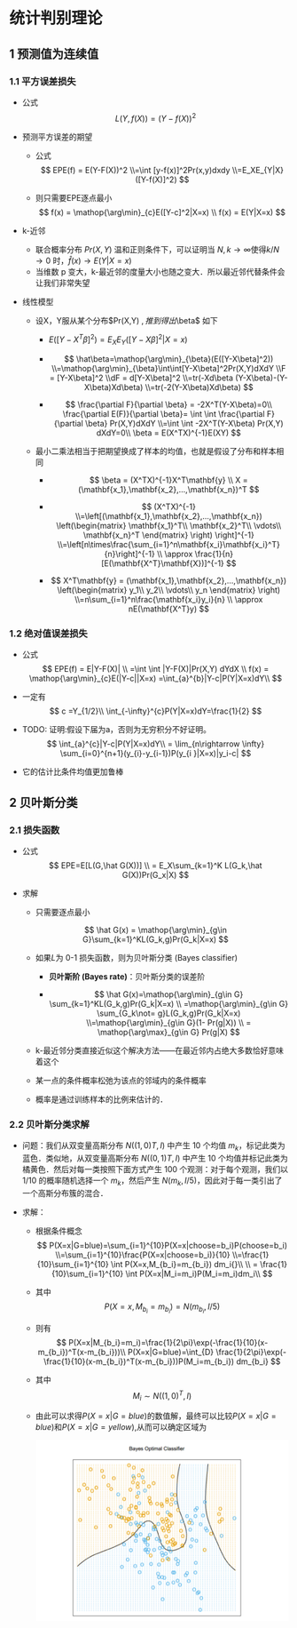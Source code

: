 # 统计判别理论

## 1 预测值为连续值

### 1.1 平方误差损失

* 公式
  $$
  L(Y,f(X))=(Y-f(X))^2
  $$

* 预测平方误差的期望
  * 公式
    $$
    EPE(f) = E(Y-F(X))^2
    \\=\int [y-f(x)]^2Pr(x,y)dxdy
    \\=E_XE_{Y|X}([Y-f(X)]^2)
    $$

  * 则只需要EPE逐点最小
    $$
    f(x) = \mathop{\arg\min}_{c}E([Y-c]^2|X=x) \\
    f(x) = E(Y|X=x)
    $$

* k-近邻

  * 联合概率分布 $Pr(X,Y)$ 温和正则条件下，可以证明当 $N,k\rightarrow \infty$使得$k/N\rightarrow 0$ 时，$\hat f (x) \rightarrow E(Y|X=x)$
  * 当维数 p 变大，k-最近邻的度量大小也随之变大．所以最近邻代替条件会让我们非常失望

* 线性模型

  * 设X，Y服从某个分布$Pr(X,Y) $, 推到得出$\beta​$ 如下

    * $E([Y-X^T\beta]^2)=E_XE_Y([Y-X\beta]^2|X=x)$

    * $$
      \hat\beta=\mathop{\arg\min}_{\beta}(E([Y-X\beta]^2))
      \\=\mathop{\arg\min}_{\beta}\int\int[Y-X\beta]^2Pr(X,Y)dXdY
      \\F = [Y-X\beta]^2
      \\dF = d[Y-X\beta]^2
      \\=tr(-Xd\beta (Y-X\beta)-(Y-X\beta)Xd\beta)
      \\=tr(-2(Y-X\beta)Xd\beta)
      $$

      

    * $$
      \frac{\partial F}{\partial \beta} = -2X^T(Y-X\beta)=0\\
      \frac{\partial E(F)}{\partial \beta}= \int \int \frac{\partial F}{\partial \beta} Pr(X,Y)dXdY
      \\=\int \int -2X^T(Y-X\beta) Pr(X,Y) dXdY=0\\
      \beta = E(X^TX)^{-1}E(XY)
      $$

  * 最小二乘法相当于把期望换成了样本的均值，也就是假设了分布和样本相同

    * $$
      \beta = (X^TX)^{-1}X^T\mathbf{y} \\
      X = (\mathbf{x_1},\mathbf{x_2},...,\mathbf{x_n})^T
      $$

    * $$
      (X^TX)^{-1}
      \\=\left[(\mathbf{x_1},\mathbf{x_2},...,\mathbf{x_n})
      \left(\begin{matrix}
      \mathbf{x_1}^T\\
      \mathbf{x_2}^T\\
      \vdots\\
      \mathbf{x_n}^T
      \end{matrix}
      \right)
      \right]^{-1}
      \\=\left[n\times\frac{\sum_{i=1}^n\mathbf{x_i}\mathbf{x_i}^T}{n}\right]^{-1}
      \\ \approx \frac{1}{n}[E(\mathbf{X^T}\mathbf{X})]^{-1}
      $$

    * $$
      X^T\mathbf{y} = (\mathbf{x_1},\mathbf{x_2},...,\mathbf{x_n})
      \left(\begin{matrix}
      y_1\\
      y_2\\
      \vdots\\
      y_n
      \end{matrix}
      \right)
      \\=n\sum_{i=1}^n\frac{\mathbf{x_i}y_i}{n}
      \\ \approx nE(\mathbf{X^T}y)
      $$

  

### 1.2 绝对值误差损失

* 公式
  $$
  EPE(f) = E|Y-F(X)|
  \\ =\int \int |Y-F(X)|Pr(X,Y) dYdX
  \\ f(x) = \mathop{\arg\min}_{c}E(|Y-c||X=x) =\int_{a}^{b}|Y-c|P(Y|X=x)dY\\
  $$

* 一定有
  $$
  c =Y_{1/2}\\
  \int_{-\infty}^{c}P(Y|X=x)dY=\frac{1}{2}
  $$

* TODO: 证明:假设下届为a，否则为无穷积分不好证明。
  $$
  \int_{a}^{c}|Y-c|P(Y|X=x)dY\\
  = \lim_{n\rightarrow \infty} \sum_{i=0}^{n+1}(y_{i}-y_{i-1})P(y_{i                                                          }|X=x)|y_i-c|
  $$

* 它的估计比条件均值更加鲁棒

## 2 贝叶斯分类

### 2.1 损失函数

* 公式
  $$
  EPE=E[L(G,\hat G(X))]
  \\ = E_X\sum_{k=1}^K L(G_k,\hat G(X))Pr(G_x|X)
  $$

* 求解

  * 只需要逐点最小

  $$
  \hat G(x) = \mathop{\arg\min}_{g\in G}\sum_{k=1}^KL(G_k,g)Pr(G_k|X=x)
  $$


  * 如果$L$为 0-1 损失函数，则为贝叶斯分类 (Bayes classifier)

    * **贝叶斯阶 (Bayes rate)**：贝叶斯分类的误差阶

    * 
        $$
        \hat G(x)=\mathop{\arg\min}_{g\in G} \sum_{k=1}^KL(G_k,g)Pr(G_k|X=x)
        \\ =\mathop{\arg\min}_{g\in G} \sum_{G_k\not= g}L(G_k,g)Pr(G_k|X=x)
        \\=\mathop{\arg\min}_{g\in G}(1- Pr(g|X))
        \\ = \mathop{\arg\max}_{g\in G} Pr(g|X)
        $$

  *  k-最近邻分类直接近似这个解决方法——在最近邻内占绝大多数恰好意味着这个

    * 某一点的条件概率松弛为该点的邻域内的条件概率
    * 概率是通过训练样本的比例来估计的．

### 2.2 贝叶斯分类求解

* 问题：我们从双变量高斯分布 $N((1,0)T,I)$ 中产生 10 个均值 $m_k$，标记此类为蓝色．类似地，从双变量高斯分布 $N((0,1)T,I)$ 中产生 10 个均值并标记此类为橘黄色．然后对每一类按照下面方式产生 100 个观测：对于每个观测，我们以 $1/10$ 的概率随机选择一个 $m_k$，然后产生 $N(m_k,I/5)$，因此对于每一类引出了一个高斯分布簇的混合．

* 求解：

  * 根据条件概念
    $$
    P(X=x|G=blue)=\sum_{i=1}^{10}P(X=x|choose=b_i)P(choose=b_i)
            \\=\sum_{i=1}^{10}\frac{P(X=x|choose=b_i)}{10}
            \\=\frac{1}{10}\sum_{i=1}^{10} \int P(X=x,M_{b_i}=m_{b_i}) dm_i{}\\
            \\ = \frac{1}{10}\sum_{i=1}^{10} \int P(X=x|M_i=m_i)P(M_i=m_i)dm_i\\
    $$

  * 其中
    $$
    P(X=x,M_{b_i}=m_{b_i}) = N(m_{b_i},I/5)
    $$

  * 则有
    $$
    P(X=x|M_{b_i}=m_i)=\frac{1}{2\pi}\exp(-\frac{1}{10}(x-m_{b_i})^T(x-m_{b_i}))\\
    P(X=x|G=blue)=\int_{D} \frac{1}{2\pi}\exp(-\frac{1}{10}(x-m_{b_i})^T(x-m_{b_i}))P(M_i=m_{b_i}) dm_{b_i}
    $$

  * 其中
    $$
    M_i\sim N((1,0)^T,I)
    $$

  * 由此可以求得$P(X=x|G=blue)$的数值解，最终可以比较$P(X=x|G=blue)$和$P(X=x|G=yellow)​$ ,从而可以确定区域为

    ![1608571213678](assets/1608571213678.png)





